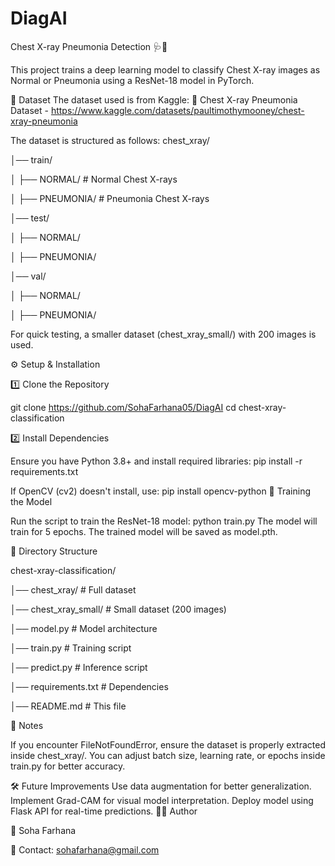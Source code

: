# DiagAI
Chest X-ray Pneumonia Detection 🩺📸

This project trains a deep learning model to classify Chest X-ray images as Normal or Pneumonia using a ResNet-18 model in PyTorch.

📂 Dataset
The dataset used is from Kaggle:
🔗 Chest X-ray Pneumonia Dataset - https://www.kaggle.com/datasets/paultimothymooney/chest-xray-pneumonia

The dataset is structured as follows:
chest_xray/

│── train/

│   ├── NORMAL/       # Normal Chest X-rays

│   ├── PNEUMONIA/    # Pneumonia Chest X-rays

│── test/

│   ├── NORMAL/

│   ├── PNEUMONIA/

│── val/

│   ├── NORMAL/

│   ├── PNEUMONIA/

For quick testing, a smaller dataset (chest_xray_small/) with 200 images is used.

⚙️ Setup & Installation

1️⃣ Clone the Repository

git clone https://github.com/SohaFarhana05/DiagAI
cd chest-xray-classification

2️⃣ Install Dependencies

Ensure you have Python 3.8+ and install required libraries:
pip install -r requirements.txt

If OpenCV (cv2) doesn't install, use:
pip install opencv-python
🚀 Training the Model

Run the script to train the ResNet-18 model:
python train.py
The model will train for 5 epochs.
The trained model will be saved as model.pth.

📜 Directory Structure

chest-xray-classification/

│── chest_xray/            # Full dataset

│── chest_xray_small/      # Small dataset (200 images)

│── model.py               # Model architecture

│── train.py               # Training script

│── predict.py             # Inference script

│── requirements.txt       # Dependencies

│── README.md              # This file


📌 Notes

If you encounter FileNotFoundError, ensure the dataset is properly extracted inside chest_xray/.
You can adjust batch size, learning rate, or epochs inside train.py for better accuracy.

🛠 Future Improvements
Use data augmentation for better generalization.
Implement Grad-CAM for visual model interpretation.
Deploy model using Flask API for real-time predictions.
👩‍💻 Author

👤 Soha Farhana

📧 Contact: sohafarhana@gmail.com
